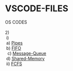 # VSCODE-FILES

OS CODES<br><br>
2)<br>
     i)<br>
         a) [Pipes](https://github.com/adithya3403/VSCODE-FILES/blob/main/OS/pipes.c)<br>
         b) [FIFO](https://github.com/adithya3403/VSCODE-FILES/tree/main/OS/fifo)<br>
         c) [Message-Queue](https://github.com/adithya3403/VSCODE-FILES/tree/main/OS/ipcMsgQ)<br>
         d) [Shared-Memory](https://github.com/adithya3403/VSCODE-FILES/tree/main/OS/ipc_shared_mem)<br>
     ii) [FCFS](https://github.com/adithya3403/VSCODE-FILES/blob/main/OS/fcfs.c)<br>
<br>